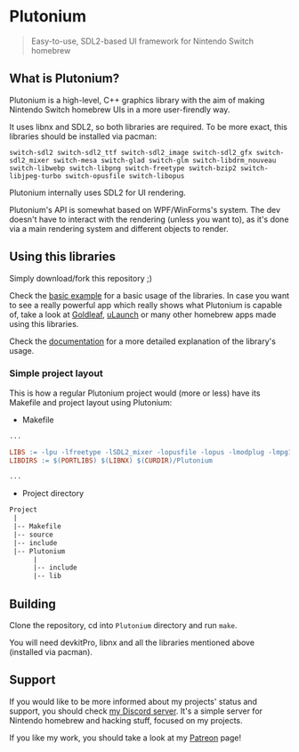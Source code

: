 # Plutonium 

> Easy-to-use, SDL2-based UI framework for Nintendo Switch homebrew

## What is Plutonium?

Plutonium is a high-level, C++ graphics library with the aim of making Nintendo Switch homebrew UIs in a more user-firendly way.

It uses libnx and SDL2, so both libraries are required. To be more exact, this libraries should be installed via pacman:

```
switch-sdl2 switch-sdl2_ttf switch-sdl2_image switch-sdl2_gfx switch-sdl2_mixer switch-mesa switch-glad switch-glm switch-libdrm_nouveau switch-libwebp switch-libpng switch-freetype switch-bzip2 switch-libjpeg-turbo switch-opusfile switch-libopus
```

Plutonium internally uses SDL2 for UI rendering.

Plutonium's API is somewhat based on WPF/WinForms's system. The dev doesn't have to interact with the rendering (unless you want to), as it's done via a main rendering system and different objects to render.

## Using this libraries

Simply download/fork this repository ;)

Check the [basic example](example) for a basic usage of the libraries. In case you want to see a really powerful app which really shows what Plutonium is capable of, take a look at [Goldleaf](https://github.com/XorTroll/Goldleaf), [uLaunch](https://github.com/XorTroll/uLaunch) or many other homebrew apps made using this libraries.

Check the [documentation](https://XorTroll.github.io/Plutonium/) for a more detailed explanation of the library's usage.

### Simple project layout

This is how a regular Plutonium project would (more or less) have its Makefile and project layout using Plutonium:

- Makefile

```Makefile
...

LIBS := -lpu -lfreetype -lSDL2_mixer -lopusfile -lopus -lmodplug -lmpg123 -lvorbisidec -logg -lSDL2_ttf -lSDL2_gfx -lSDL2_image -lSDL2 -lEGL -lGLESv2 -lglapi -ldrm_nouveau -lwebp -lpng -ljpeg `sdl2-config --libs` `freetype-config --libs` -lnx
LIBDIRS := $(PORTLIBS) $(LIBNX) $(CURDIR)/Plutonium

...
```

- Project directory

```txt
Project
 |
 |-- Makefile
 |-- source
 |-- include
 |-- Plutonium
      |
      |-- include
      |-- lib
```

## Building

Clone the repository, cd into `Plutonium` directory and run `make`.

You will need devkitPro, libnx and all the libraries mentioned above (installed via pacman).

## Support

If you would like to be more informed about my projects' status and support, you should check [my Discord server](https://discord.gg/3KpFyaH). It's a simple server for Nintendo homebrew and hacking stuff, focused on my projects.

If you like my work, you should take a look at my [Patreon](https://patreon.com/xortroll) page!
